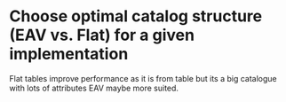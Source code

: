 # Choose optimal catalog structure (EAV vs. Flat) for a given implementation

Flat tables improve performance as it is from table but its a big catalogue with lots of attributes EAV maybe more suited.
